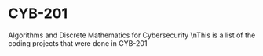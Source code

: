 # CYB-201
Algorithms and Discrete Mathematics for
Cybersecurity
\nThis is a list of the coding projects that were done in CYB-201
